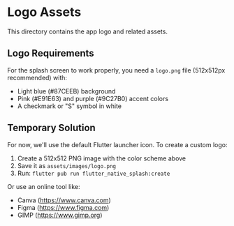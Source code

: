 # Logo Assets

This directory contains the app logo and related assets.

## Logo Requirements

For the splash screen to work properly, you need a `logo.png` file (512x512px recommended) with:
- Light blue (#87CEEB) background
- Pink (#E91E63) and purple (#9C27B0) accent colors
- A checkmark or "S" symbol in white

## Temporary Solution

For now, we'll use the default Flutter launcher icon. To create a custom logo:

1. Create a 512x512 PNG image with the color scheme above
2. Save it as `assets/images/logo.png`
3. Run: `flutter pub run flutter_native_splash:create`

Or use an online tool like:
- Canva (https://www.canva.com)
- Figma (https://www.figma.com)
- GIMP (https://www.gimp.org)